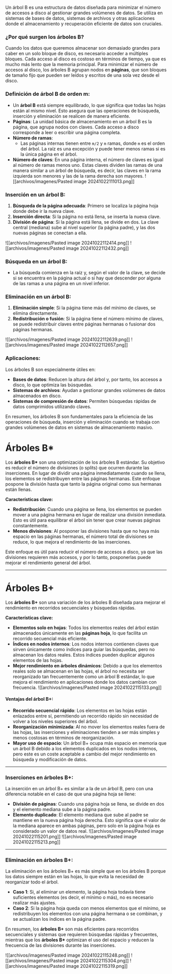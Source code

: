 Un árbol B es una estructura de datos diseñada para minimizar el número de accesos a disco al gestionar grandes volúmenes de datos. Se utiliza en sistemas de bases de datos, sistemas de archivos y otras aplicaciones donde el almacenamiento y recuperación eficiente de datos son cruciales.

### ¿Por qué surgen los árboles B?
Cuando los datos que queremos almacenar son demasiado grandes para caber en un solo bloque de disco, es necesario acceder a múltiples bloques. Cada acceso al disco es costoso en términos de tiempo, ya que es mucho más lento que la memoria principal. Para minimizar el número de accesos al disco, los árboles B agrupan nodos en **páginas**, que son bloques de tamaño fijo que pueden ser leídos y escritos de una sola vez desde el disco. 

### Definición de árbol B de orden m:
- Un **árbol B** está siempre equilibrado, lo que significa que todas las hojas están al mismo nivel. Esto asegura que las operaciones de búsqueda, inserción y eliminación se realicen de manera eficiente.
- **Páginas**: La unidad básica de almacenamiento en un árbol B es la página, que agrupa nodos con claves. Cada acceso a disco corresponde a leer o escribir una página completa.
- **Número de ramas**:
  - Las páginas internas tienen entre `m/2` y `m` ramas, donde `m` es el orden del árbol. La raíz es una excepción y puede tener menos ramas si es la única página en el árbol.
- **Número de claves**: En una página interna, el número de claves es igual al número de ramas menos uno. Estas claves dividen las ramas de una manera similar a un árbol de búsqueda, es decir, las claves en la rama izquierda son menores y las de la rama derecha son mayores.
![[archivos/imagenes/Pasted image 20241022111013.png]]
### Inserción en un árbol B:
1. **Búsqueda de la página adecuada**: Primero se localiza la página hoja donde debe ir la nueva clave.
2. **Inserción directa**: Si la página no está llena, se inserta la nueva clave.
3. **División de página**: Si la página está llena, se divide en dos. La clave central (mediana) sube al nivel superior (la página padre), y las dos nuevas páginas se conectan a ella.

![[archivos/imagenes/Pasted image 20241022112414.png]]
![[archivos/imagenes/Pasted image 20241022112432.png]]
### Búsqueda en un árbol B:
- La búsqueda comienza en la raíz y, según el valor de la clave, se decide si se encuentra en la página actual o si hay que descender por alguna de las ramas a una página en un nivel inferior.

### Eliminación en un árbol B:
1. **Eliminación simple**: Si la página tiene más del mínimo de claves, se elimina directamente.
2. **Redistribución o fusión**: Si la página tiene el número mínimo de claves, se puede redistribuir claves entre páginas hermanas o fusionar dos páginas hermanas.

![[archivos/imagenes/Pasted image 20241022112639.png]]
![[archivos/imagenes/Pasted image 20241022112657.png]]
### Aplicaciones:
Los árboles B son especialmente útiles en:
- **Bases de datos**: Reducen la altura del árbol y, por tanto, los accesos a disco, lo que optimiza las búsquedas.
- **Sistemas de archivos**: Ayudan a gestionar grandes volúmenes de datos almacenados en disco.
- **Sistemas de compresión de datos**: Permiten búsquedas rápidas de datos comprimidos utilizando claves.

En resumen, los árboles B son fundamentales para la eficiencia de las operaciones de búsqueda, inserción y eliminación cuando se trabaja con grandes volúmenes de datos en sistemas de almacenamiento masivo.

# Árboles B* 
Los **árboles B\*** son una optimización de los árboles B estándar. Su objetivo es reducir el número de divisiones (o splits) que ocurren durante las inserciones. En lugar de dividir una página inmediatamente cuando se llena, los elementos se redistribuyen entre las páginas hermanas. Este enfoque pospone la división hasta que tanto la página original como sus hermanas están llenas.

**Características clave:**
- **Redistribución**: Cuando una página se llena, los elementos se pueden mover a una página hermana en lugar de realizar una división inmediata. Esto es útil para equilibrar el árbol sin tener que crear nuevas páginas constantemente.
- **Menos divisiones**: Al posponer las divisiones hasta que no haya más espacio en las páginas hermanas, el número total de divisiones se reduce, lo que mejora el rendimiento de las inserciones.

Este enfoque es útil para reducir el número de accesos a disco, ya que las divisiones requieren más accesos, y por lo tanto, posponerlas puede mejorar el rendimiento general del árbol.

---

# Árboles B+
Los **árboles B+** son una variación de los árboles B diseñada para mejorar el rendimiento en recorridos secuenciales y búsquedas rápidas.

**Características clave:**
- **Elementos solo en hojas**: Todos los elementos reales del árbol están almacenados únicamente en las **páginas hoja**, lo que facilita un recorrido secuencial más eficiente. 
- **Índices en nodos internos**: Los nodos internos contienen claves que sirven únicamente como índices para guiar las búsquedas, pero no almacenan los datos reales. Estos índices pueden duplicar algunos elementos de las hojas.
- **Mejor rendimiento en árboles dinámicos**: Debido a que los elementos reales solo se almacenan en las hojas, el árbol no necesita ser reorganizado tan frecuentemente como un árbol B estándar, lo que mejora el rendimiento en aplicaciones donde los datos cambian con frecuencia.
![[archivos/imagenes/Pasted image 20241022115133.png]]
#### Ventajas del árbol B+:
- **Recorrido secuencial rápido**: Los elementos en las hojas están enlazados entre sí, permitiendo un recorrido rápido sin necesidad de volver a los niveles superiores del árbol.
- **Reorganización minimizada**: Al no mover los elementos reales fuera de las hojas, las inserciones y eliminaciones tienden a ser más simples y menos costosas en términos de reorganización.
- **Mayor uso de espacio**: Un árbol B+ ocupa más espacio en memoria que un árbol B debido a los elementos duplicados en los nodos internos, pero este es un coste aceptable a cambio del mejor rendimiento en búsqueda y modificación de datos.

---

### Inserciones en árboles B+:
La inserción en un árbol B+ es similar a la de un árbol B, pero con una diferencia notable en el caso de que una página hoja se llene:
- **División de páginas**: Cuando una página hoja se llena, se divide en dos y el elemento mediana sube a la página padre.
- **Elemento duplicado**: El elemento mediana que sube al padre se mantiene en la nueva página hoja derecha. Esto significa que el valor de la mediana aparece en ambas páginas, pero solo en la página hoja es considerado un valor de datos real.
![[archivos/imagenes/Pasted image 20241022115201.png]]
![[archivos/imagenes/Pasted image 20241022115213.png]]
---

### Eliminación en árboles B+:
La eliminación en los árboles B+ es más simple que en los árboles B porque los datos siempre están en las hojas, lo que evita la necesidad de reorganizar todo el árbol.
- **Caso 1**: Si, al eliminar un elemento, la página hoja todavía tiene suficientes elementos (es decir, el mínimo o más), no es necesario realizar más ajustes.
- **Caso 2**: Si la página hoja queda con menos elementos que el mínimo, se redistribuyen los elementos con una página hermana o se combinan, y se actualizan los índices en la página padre.

En resumen, los **árboles B+** son más eficientes para recorridos secuenciales y sistemas que requieren búsquedas rápidas y frecuentes, mientras que los **árboles B\*** optimizan el uso del espacio y reducen la frecuencia de las divisiones durante las inserciones.

![[archivos/imagenes/Pasted image 20241022115248.png]]
![[archivos/imagenes/Pasted image 20241022115304.png]]
![[archivos/imagenes/Pasted image 20241022115319.png]]